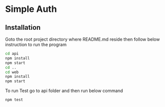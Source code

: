 # Simple Auth

## Installation

Goto the root project directory where README.md reside then follow below instruction to run the program

```sh
cd api
npm install
npm start
cd ..
cd web
npm install
npm start
```

To run Test go to api folder and then run below command

```sh
npm test
```
